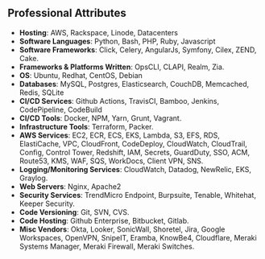 ## Professional Attributes

- **Hosting**: AWS, Rackspace, Linode, Datacenters
- **Software Languages**: Python, Bash, PHP, Ruby, Javascript
- **Software Frameworks**: Click, Celery, AngularJs, Symfony, Cilex, ZEND, Cake.
- **Frameworks & Platforms Written**: OpsCLI, CLAPI, Realm, Zia.
- **OS**: Ubuntu, Redhat, CentOS, Debian
- **Databases**: MySQL, Postgres, Elasticsearch, CouchDB, Memcached, Redis, SQLite
- **CI/CD Services**: Github Actions, TravisCI, Bamboo, Jenkins, CodePipeline, CodeBuild
- **CI/CD Tools**: Docker, NPM, Yarn, Grunt, Vagrant.
- **Infrastructure Tools**: Terraform, Packer. 
- **AWS Services**: EC2, ECR, ECS, EKS, Lambda, S3, EFS, RDS, ElastiCache, VPC, CloudFront, CodeDeploy, CloudWatch, CloudTrail, Config, Control Tower, Redshift, IAM, Secrets, GuardDuty, SSO, ACM, Route53, KMS, WAF, SQS, WorkDocs, Client VPN, SNS. 
- **Logging/Monitoring Services**: CloudWatch, Datadog, NewRelic, EKS, Graylog.
- **Web Servers**: Nginx, Apache2 
- **Security Services**: TrendMicro Endpoint, Burpsuite, Tenable, Whitehat, Keeper Security. 
- **Code Versioning**: Git, SVN, CVS. 
- **Code Hosting**: Github Enterprise, Bitbucket, Gitlab.
- **Misc Vendors**: Okta, Looker, SonicWall, Shoretel, Jira, Google Workspaces, OpenVPN, SnipeIT, Eramba, KnowBe4, Cloudflare, Meraki Systems Manager, Meraki Firewall, Meraki Switches.
